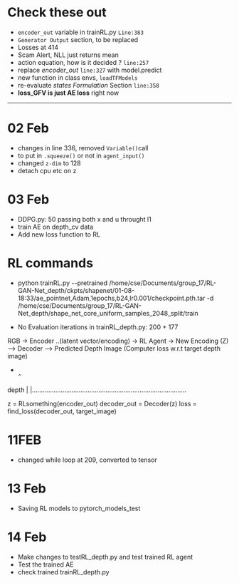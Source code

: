# Check these out
- `encoder_out` variable in trainRL.py `Line:383`
- `Generator Output` section, to be replaced
- Losses at 414
- Scam Alert, NLL just returns mean
- action equation, how is it decided ? `line:257` 
- replace *encoder_out* `line:327` with model.predict 
- new function in class envs, `loadTFModels`
- re-evaluate *states Formulation* Section `line:358`
- **loss_GFV is just AE loss** right now

---

# 02 Feb
- changes in line 336, removed `Variable()`call
- to put in `.squeeze()` or not in `agent_input()`
- changed `z-dim` to 128
- detach cpu etc on z

# 03 Feb
- DDPG.py: 50 passing both x and u throught l1
- train AE on depth_cv data
- Add new loss function to RL


# RL commands
- python trainRL.py --pretrained /home/cse/Documents/group_17/RL-GAN-Net_depth/ckpts/shapenet/01-08-18:33/ae_pointnet,Adam,1epochs,b24,lr0.001/checkpoint.pth.tar -d /home/cse/Documents/group_17/RL-GAN-Net_depth/shape_net_core_uniform_samples_2048_split/train

- No Evaluation iterations in trainRL_depth.py: 200 + 177

RGB -> Encoder ..(latent vector/encoding) -> RL Agent -> New Encoding (Z) --> Decoder --> Predicted Depth Image (Computer loss w.r.t target depth image)
 +                                                                                      ^
depth                                                                                   |
  |......................................................................................



 z = RLsomething(encoder_out)
 decoder_out = Decoder(z)
 loss = find_loss(decoder_out, target_image)


# 11FEB
  - changed while loop at 209, converted to tensor

# 13 Feb
  - Saving RL models to pytorch_models_test

# 14 Feb
  - Make changes to testRL_depth.py and test trained RL agent
  - Test the trained AE
  - check trained trainRL_depth.py

